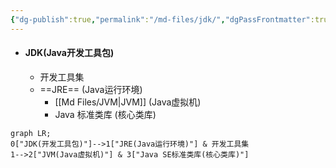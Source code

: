 ```yaml
---
{"dg-publish":true,"permalink":"/md-files/jdk/","dgPassFrontmatter":true}
---
```


- #### JDK(Java开发工具包)
	- 开发工具集
	- ==JRE== (Java运行环境)
		- [[Md Files/JVM\|JVM]] (Java虚拟机) 
		- Java 标准类库 (核心类库)

```mermaid
graph LR;
0["JDK(开发工具包)"]-->1["JRE(Java运行环境)"] & 开发工具集
1-->2["JVM(Java虚拟机)"] & 3["Java SE标准类库(核心类库)"]
```